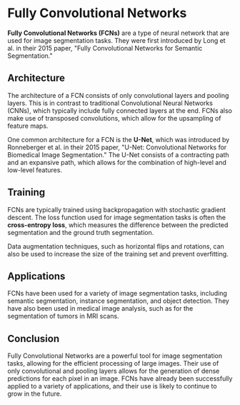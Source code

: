 # Fully Convolutional Networks

**Fully Convolutional Networks (FCNs)** are a type of neural network that are used for image segmentation tasks. They were first introduced by Long et al. in their 2015 paper, "Fully Convolutional Networks for Semantic Segmentation."

## Architecture

The architecture of a FCN consists of only convolutional layers and pooling layers. This is in contrast to traditional Convolutional Neural Networks (CNNs), which typically include fully connected layers at the end. FCNs also make use of transposed convolutions, which allow for the upsampling of feature maps.

One common architecture for a FCN is the **U-Net**, which was introduced by Ronneberger et al. in their 2015 paper, "U-Net: Convolutional Networks for Biomedical Image Segmentation." The U-Net consists of a contracting path and an expansive path, which allows for the combination of high-level and low-level features.

## Training

FCNs are typically trained using backpropagation with stochastic gradient descent. The loss function used for image segmentation tasks is often the **cross-entropy loss**, which measures the difference between the predicted segmentation and the ground truth segmentation.

Data augmentation techniques, such as horizontal flips and rotations, can also be used to increase the size of the training set and prevent overfitting.

## Applications

FCNs have been used for a variety of image segmentation tasks, including semantic segmentation, instance segmentation, and object detection. They have also been used in medical image analysis, such as for the segmentation of tumors in MRI scans.

## Conclusion

Fully Convolutional Networks are a powerful tool for image segmentation tasks, allowing for the efficient processing of large images. Their use of only convolutional and pooling layers allows for the generation of dense predictions for each pixel in an image. FCNs have already been successfully applied to a variety of applications, and their use is likely to continue to grow in the future.
